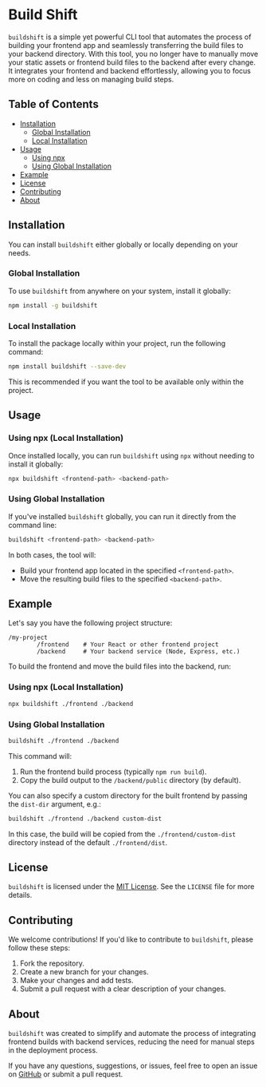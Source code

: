 # Build Shift

`buildshift` is a simple yet powerful CLI tool that automates the process of building your frontend app and seamlessly transferring the build files to your backend directory. With this tool, you no longer have to manually move your static assets or frontend build files to the backend after every change. It integrates your frontend and backend effortlessly, allowing you to focus more on coding and less on managing build steps.


## Table of Contents

- [Installation](#installation)
    - [Global Installation](#global-installation)
    - [Local Installation](#local-installation)
- [Usage](#usage)
    - [Using npx](#using-npx)
    - [Using Global Installation](#using-global-installation)
- [Example](#example)
- [License](#license)
- [Contributing](#contributing)
- [About](#about)
  
## Installation


You can install `buildshift` either globally or locally depending on your needs.

### Global Installation

To use `buildshift` from anywhere on your system, install it globally:

```bash
npm install -g buildshift
```

### Local Installation

To install the package locally within your project, run the following command:

```bash
npm install buildshift --save-dev
```

This is recommended if you want the tool to be available only within the project.

## Usage

### Using npx (Local Installation)

Once installed locally, you can run `buildshift` using `npx` without needing to install it globally:

```bash
npx buildshift <frontend-path> <backend-path>
```

### Using Global Installation

If you've installed `buildshift` globally, you can run it directly from the command line:

```bash
buildshift <frontend-path> <backend-path>
```

In both cases, the tool will:

- Build your frontend app located in the specified `<frontend-path>`.
- Move the resulting build files to the specified `<backend-path>`.

## Example

Let's say you have the following project structure:

```
/my-project
        /frontend    # Your React or other frontend project
        /backend     # Your backend service (Node, Express, etc.)
```

To build the frontend and move the build files into the backend, run:

### Using npx (Local Installation)

```bash
npx buildshift ./frontend ./backend
```

### Using Global Installation

```bash
buildshift ./frontend ./backend
```

This command will:

1. Run the frontend build process (typically `npm run build`).
2. Copy the build output to the `/backend/public` directory (by default).

You can also specify a custom directory for the built frontend by passing the `dist-dir` argument, e.g.:

```bash
buildshift ./frontend ./backend custom-dist
```

In this case, the build will be copied from the `./frontend/custom-dist` directory instead of the default `./frontend/dist`.

## License

`buildshift` is licensed under the [MIT License](LICENSE). See the `LICENSE` file for more details.

## Contributing

We welcome contributions! If you'd like to contribute to `buildshift`, please follow these steps:

1. Fork the repository.
2. Create a new branch for your changes.
3. Make your changes and add tests.
4. Submit a pull request with a clear description of your changes.


## About

`buildshift` was created to simplify and automate the process of integrating frontend builds with backend services, reducing the need for manual steps in the deployment process.

If you have any questions, suggestions, or issues, feel free to open an issue on [GitHub](https://github.com/dev-raghvendramisra/Build-Shift/issues) or submit a pull request.
